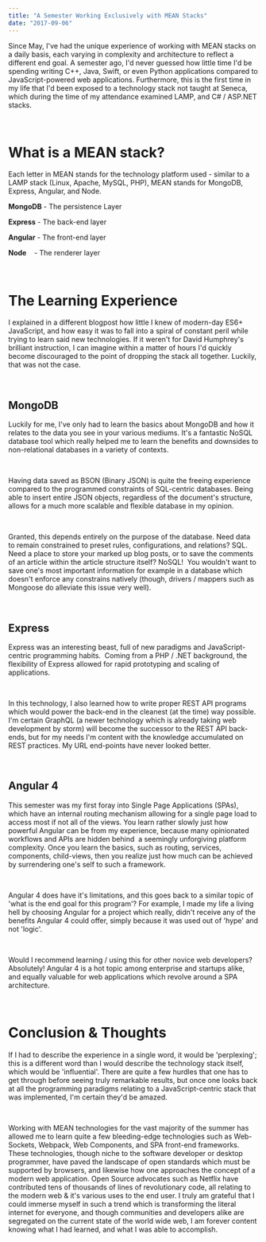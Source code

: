 ```yaml
---
title: "A Semester Working Exclusively with MEAN Stacks"
date: "2017-09-06"
---
```


Since May, I've had the unique experience of working with MEAN stacks on a daily basis, each varying in complexity and architecture to reflect a different end goal. A semester ago, I'd never guessed how little time I'd be spending writing C++, Java, Swift, or even Python applications compared to JavaScript-powered web applications. Furthermore, this is the first time in my life that I'd been exposed to a technology stack not taught at Seneca, which during the time of my attendance examined LAMP, and C# / ASP.NET stacks.

 

# What is a MEAN stack?

Each letter in MEAN stands for the technology platform used - similar to a LAMP stack (Linux, Apache, MySQL, PHP), MEAN stands for MongoDB, Express, Angular, and Node.

**MongoDB** - The persistence Layer

**Express** - The back-end layer

**Angular** - The front-end layer

**Node**    - The renderer layer

 

# The Learning Experience

I explained in a different blogpost how little I knew of modern-day ES6+ JavaScript, and how easy it was to fall into a spiral of constant peril while trying to learn said new technologies. If it weren't for David Humphrey's brilliant instruction, I can imagine within a matter of hours I'd quickly become discouraged to the point of dropping the stack all together. Luckily, that was not the case.

 

## MongoDB

Luckily for me, I've only had to learn the basics about MongoDB and how it relates to the data you see in your various mediums. It's a fantastic NoSQL database tool which really helped me to learn the benefits and downsides to non-relational databases in a variety of contexts.

 

Having data saved as BSON (Binary JSON) is quite the freeing experience compared to the programmed constraints of SQL-centric databases. Being able to insert entire JSON objects, regardless of the document's structure, allows for a much more scalable and flexible database in my opinion.

 

Granted, this depends entirely on the purpose of the database. Need data to remain constrained to preset rules, configurations, and relations? SQL. Need a place to store your marked up blog posts, or to save the comments of an article within the article structure itself? NoSQL!  You wouldn't want to save one's most important information for example in a database which doesn't enforce any constrains natively (though, drivers / mappers such as Mongoose do alleviate this issue very well).

 

## Express

Express was an interesting beast, full of new paradigms and JavaScript-centric programming habits.  Coming from a PHP / .NET background, the flexibility of Express allowed for rapid prototyping and scaling of applications.

 

In this technology, I also learned how to write proper REST API programs which would power the back-end in the cleanest (at the time) way possible. I'm certain GraphQL (a newer technology which is already taking web development by storm) will become the successor to the REST API back-ends, but for my needs I'm content with the knowledge accumulated on REST practices. My URL end-points have never looked better.

 

## Angular 4

This semester was my first foray into Single Page Applications (SPAs), which have an internal routing mechanism allowing for a single page load to access most if not all of the views. You learn rather slowly just how powerful Angular can be from my experience, because many opinionated workflows and APIs are hidden behind  a seemingly unforgiving platform complexity. Once you learn the basics, such as routing, services, components, child-views, then you realize just how much can be achieved by surrendering one's self to such a framework.

 

Angular 4 does have it's limitations, and this goes back to a similar topic of 'what is the end goal for this program'? For example, I made my life a living hell by choosing Angular for a project which really, didn't receive any of the benefits Angular 4 could offer, simply because it was used out of 'hype' and not 'logic'.

 

Would I recommend learning / using this for other novice web developers? Absolutely! Angular 4 is a hot topic among enterprise and startups alike, and equally valuable for web applications which revolve around a SPA architecture.

 

# Conclusion & Thoughts

If I had to describe the experience in a single word, it would be 'perplexing'; this is a different word than I would describe the technology stack itself, which would be 'influential'. There are quite a few hurdles that one has to get through before seeing truly remarkable results, but once one looks back at all the programming paradigms relating to a JavaScript-centric stack that was implemented, I'm certain they'd be amazed.

 

Working with MEAN technologies for the vast majority of the summer has allowed me to learn quite a few bleeding-edge technologies such as Web-Sockets, Webpack, Web Components, and SPA front-end frameworks. These technologies, though niche to the software developer or desktop programmer, have paved the landscape of open standards which must be supported by browsers, and likewise how one approaches the concept of a modern web application. Open Source advocates such as Netflix have contributed tens of thousands of lines of revolutionary code, all relating to the modern web & it's various uses to the end user. I truly am grateful that I could immerse myself in such a trend which is transforming the literal internet for everyone, and though communities and developers alike are segregated on the current state of the world wide web, I am forever content knowing what I had learned, and what I was able to accomplish.
